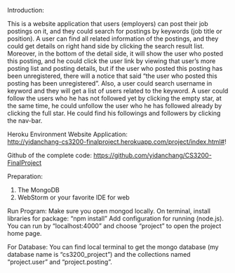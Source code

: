 Introduction:

This is a website application that users (employers) can post their job postings on it, and they could search for postings by keywords (job title or position). A user can find all related information of the postings, and they could get details on right hand side by clicking the search result list. Moreover, in the bottom of the detail side, it will show the user who posted this posting, and he could click the user link by viewing that user’s more posting list and posting details, but if the user who posted this posting has been unregistered, there will a notice that said “the user who posted this posting has been unregistered”. Also, a user could search username in keyword and they will get a list of users related to the keyword. A user could follow the users who he has not followed yet by clicking the empty star, at the same time, he could unfollow the user who he has followed already by clicking the full star. He could find his followings and followers by clicking the nav-bar.

Heroku Environment Website Application:                                         
http://yidanchang-cs3200-finalproject.herokuapp.com/project/index.html#!

Github of the complete code:
https://github.com/yidanchang/CS3200-FinalProject


Preparation:
1.	The MongoDB
2.	WebStorm or your favorite IDE for web


Run Program:
Make sure you open mongod locally.
On terminal, install libraries for package: “npm install”
Add configuration for running (node.js).
You can run by “localhost:4000” and choose “project” to open the project home page.

For Database:
You can find local terminal to get the mongo database (my database name is “cs3200_project”) and the collections named “project.user” and “project.posting”.



